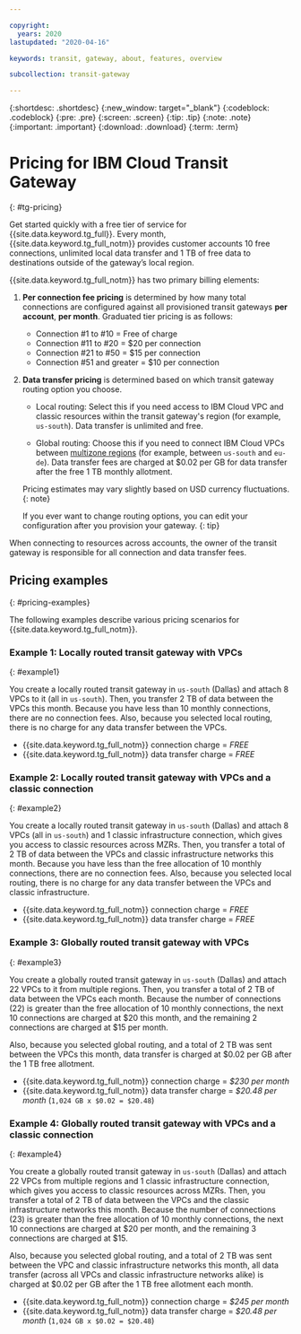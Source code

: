```yaml
---

copyright:
  years: 2020
lastupdated: "2020-04-16"

keywords: transit, gateway, about, features, overview

subcollection: transit-gateway

---
```


{:shortdesc: .shortdesc}
{:new_window: target="_blank"}
{:codeblock: .codeblock}
{:pre: .pre}
{:screen: .screen}
{:tip: .tip}
{:note: .note}
{:important: .important}
{:download: .download}
{:term: .term}

# Pricing for IBM Cloud Transit Gateway
{: #tg-pricing}

Get started quickly with a free tier of service for {{site.data.keyword.tg_full}}. Every month, {{site.data.keyword.tg_full_notm}} provides customer accounts 10 free connections, unlimited local data transfer and 1 TB of free data to destinations outside of the gateway’s local region.  

{{site.data.keyword.tg_full_notm}} has two primary billing elements:

1. **Per connection fee pricing** is determined by how many total connections are configured against all provisioned transit gateways **per account**, **per month**. Graduated tier pricing is as follows:

   * Connection #1 to #10 = Free of charge  
   * Connection #11 to #20 =  $20 per connection  
   * Connection #21 to #50 = $15 per connection   
   * Connection #51 and greater = $10 per connection

2. **Data transfer pricing** is determined based on which transit gateway routing option you choose.

   - Local routing: Select this if you need access to IBM Cloud VPC and classic resources within the transit gateway's
region (for example, `us-south`). Data transfer is unlimited and free.

   - Global routing: Choose this if you need to connect IBM Cloud VPCs between [multizone regions](/docs/overview?topic=overview-locations#mzr-table) (for example, between `us-south` and `eu-de`). Data transfer fees are charged at $0.02 per GB for data transfer after the free 1 TB monthly allotment.

   Pricing estimates may vary slightly based on USD currency fluctuations.
   {: note}

   If you ever want to change routing options, you can edit your configuration after you provision your gateway.
   {: tip}

When connecting to resources across accounts, the owner of the transit gateway is responsible for all connection and data transfer fees.

## Pricing examples
{: #pricing-examples}

The following examples describe various pricing scenarios for {{site.data.keyword.tg_full_notm}}.

### Example 1: Locally routed transit gateway with VPCs
{: #example1}

You create a locally routed transit gateway in `us-south` (Dallas) and attach 8 VPCs to it (all in `us-south`). Then, you transfer 2 TB of data between the VPCs this month. Because you have less than 10 monthly connections, there are no connection fees. Also, because you selected local routing, there is no charge for any data transfer between the VPCs.

   * {{site.data.keyword.tg_full_notm}} connection charge = *FREE*     
   * {{site.data.keyword.tg_full_notm}} data transfer charge = *FREE*   

### Example 2: Locally routed transit gateway with VPCs and a classic connection
{: #example2}

You create a locally routed transit gateway in `us-south` (Dallas) and attach 8 VPCs (all in `us-south`) and 1 classic infrastructure connection, which gives you access to classic resources across MZRs. Then, you transfer a total of 2 TB of data between the VPCs and classic infrastructure networks this month. Because you have less than the free allocation of 10 monthly connections, there are no connection fees. Also, because you selected local routing, there is no charge for any data transfer between the VPCs and classic infrastructure.

   * {{site.data.keyword.tg_full_notm}} connection charge = *FREE*     
   * {{site.data.keyword.tg_full_notm}} data transfer charge = *FREE*    

### Example 3: Globally routed transit gateway with VPCs
{: #example3}

You create a globally routed transit gateway in `us-south` (Dallas) and attach 22 VPCs to it from multiple regions. Then, you transfer a total of 2 TB of data between the VPCs each month. Because the number of connections (22) is greater than the free allocation of 10 monthly connections, the next 10 connections are charged at $20 this month, and the remaining 2 connections are charged at $15 per month.

Also, because you selected global routing, and a total of 2 TB was sent between the VPCs this month, data transfer is charged at $0.02 per GB after the 1 TB free allotment.

   * {{site.data.keyword.tg_full_notm}} connection charge = *$230 per month*   
   * {{site.data.keyword.tg_full_notm}} data transfer charge = *$20.48 per month* (`1,024 GB x $0.02 = $20.48`)

### Example 4: Globally routed transit gateway with VPCs and a classic connection
{: #example4}

You create a globally routed transit gateway in `us-south` (Dallas) and attach 22 VPCs from multiple regions and 1 classic infrastructure connection, which gives you access to classic resources across MZRs. Then, you transfer a total of 2 TB of data between the VPCs and the classic infrastructure networks this month. Because the number of connections (23) is greater than the free allocation of 10 monthly connections, the next 10 connections are charged at $20 per month, and the remaining 3 connections are charged at $15.

Also, because you selected global routing, and a total of 2 TB was sent between the VPC and classic infrastructure networks this month, all data transfer (across all VPCs and classic infrastructure networks alike) is charged at $0.02 per GB after the 1 TB free allotment each month.

   * {{site.data.keyword.tg_full_notm}} connection charge = *$245 per month*   
   * {{site.data.keyword.tg_full_notm}} data transfer charge = *$20.48 per month* (`1,024 GB x $0.02 = $20.48`)
